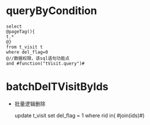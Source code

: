 queryByCondition
===


    select 
    @pageTag(){
    t.*
    @}
    from t_visit t
    where del_flag=0 
    @//数据权限，该sql语句功能点  
    and #function("tVisit.query")#
    
    
    

batchDelTVisitByIds
===

* 批量逻辑删除

    update t_visit set del_flag = 1 where rid  in( #join(ids)#)
    
